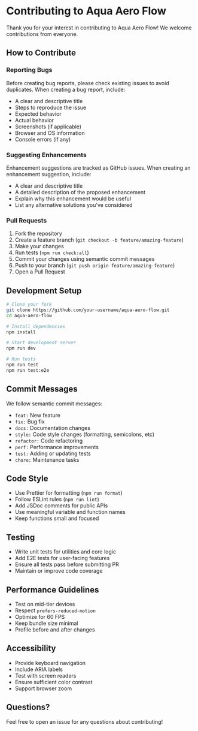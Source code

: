 # Contributing to Aqua Aero Flow

Thank you for your interest in contributing to Aqua Aero Flow! We welcome contributions from everyone.

## How to Contribute

### Reporting Bugs

Before creating bug reports, please check existing issues to avoid duplicates. When creating a bug report, include:

- A clear and descriptive title
- Steps to reproduce the issue
- Expected behavior
- Actual behavior
- Screenshots (if applicable)
- Browser and OS information
- Console errors (if any)

### Suggesting Enhancements

Enhancement suggestions are tracked as GitHub issues. When creating an enhancement suggestion, include:

- A clear and descriptive title
- A detailed description of the proposed enhancement
- Explain why this enhancement would be useful
- List any alternative solutions you've considered

### Pull Requests

1. Fork the repository
2. Create a feature branch (`git checkout -b feature/amazing-feature`)
3. Make your changes
4. Run tests (`npm run check:all`)
5. Commit your changes using semantic commit messages
6. Push to your branch (`git push origin feature/amazing-feature`)
7. Open a Pull Request

## Development Setup

```bash
# Clone your fork
git clone https://github.com/your-username/aqua-aero-flow.git
cd aqua-aero-flow

# Install dependencies
npm install

# Start development server
npm run dev

# Run tests
npm run test
npm run test:e2e
```

## Commit Messages

We follow semantic commit messages:

- `feat:` New feature
- `fix:` Bug fix
- `docs:` Documentation changes
- `style:` Code style changes (formatting, semicolons, etc)
- `refactor:` Code refactoring
- `perf:` Performance improvements
- `test:` Adding or updating tests
- `chore:` Maintenance tasks

## Code Style

- Use Prettier for formatting (`npm run format`)
- Follow ESLint rules (`npm run lint`)
- Add JSDoc comments for public APIs
- Use meaningful variable and function names
- Keep functions small and focused

## Testing

- Write unit tests for utilities and core logic
- Add E2E tests for user-facing features
- Ensure all tests pass before submitting PR
- Maintain or improve code coverage

## Performance Guidelines

- Test on mid-tier devices
- Respect `prefers-reduced-motion`
- Optimize for 60 FPS
- Keep bundle size minimal
- Profile before and after changes

## Accessibility

- Provide keyboard navigation
- Include ARIA labels
- Test with screen readers
- Ensure sufficient color contrast
- Support browser zoom

## Questions?

Feel free to open an issue for any questions about contributing!
